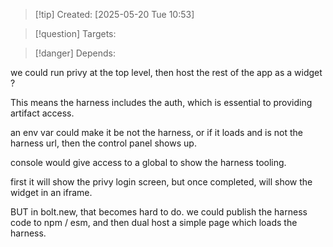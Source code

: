 
>[!tip] Created: [2025-05-20 Tue 10:53]

>[!question] Targets: 

>[!danger] Depends: 

we could run privy at the top level, then host the rest of the app as a widget ?

This means the harness includes the auth, which is essential to providing artifact access.

an env var could make it be not the harness, or if it loads and is not the harness url, then the control panel shows up.

console would give access to a global to show the harness tooling.

first it will show the privy login screen, but once completed, will show the widget in an iframe.

BUT in bolt.new, that becomes hard to do.
we could publish the harness code to npm / esm, and then dual host a simple page which loads the harness.